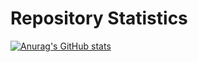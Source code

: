 # Repository Statistics
[![Anurag's GitHub stats](https://github-readme-stats.vercel.app/api?username=johndward01&show_icons=true&theme=dark)
](https://github.com/anuraghazra/github-readme-stats)
